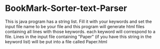 # BookMark-Sorter-text-Parser

This is java program has a string list. Fill it with your keywords and set the input file name to be your file and this program will generate html files containing all lines with those keywords. each keyword will correspond to a file. Lines in the input file containing "Paper" (if you have this string in the keyword list) will be put into a file called Paper.html
